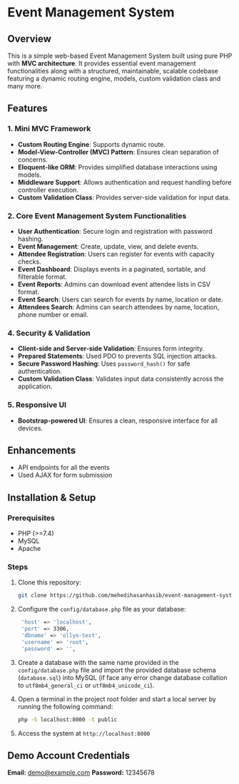 # Event Management System

## Overview

This is a simple web-based Event Management System built using pure PHP with **MVC architecture**. It provides essential event management functionalities along with a structured, maintainable, scalable codebase featuring a dynamic routing engine, models, custom validation class and many more.

## Features

### 1. Mini MVC Framework

- **Custom Routing Engine**: Supports dynamic route.
- **Model-View-Controller (MVC) Pattern**: Ensures clean separation of concerns.
- **Eloquent-like ORM**: Provides simplified database interactions using models.
- **Middleware Support**: Allows authentication and request handling before controller execution.
- **Custom Validation Class**: Provides server-side validation for input data.

### 2. Core Event Management System Functionalities

- **User Authentication**: Secure login and registration with password hashing.
- **Event Management**: Create, update, view, and delete events.
- **Attendee Registration**: Users can register for events with capacity checks.
- **Event Dashboard**: Displays events in a paginated, sortable, and filterable format.
- **Event Reports**: Admins can download event attendee lists in CSV format.
- **Event Search**: Users can search for events by name, location or date.
- **Attendees Search**: Admins can search attendees by name, location, phone number or email.

### 4. Security & Validation

- **Client-side and Server-side Validation**: Ensures form integrity.
- **Prepared Statements**: Used PDO to prevents SQL injection attacks.
- **Secure Password Hashing**: Uses `password_hash()` for safe authentication.
- **Custom Validation Class**: Validates input data consistently across the application.

### 5. Responsive UI

- **Bootstrap-powered UI**: Ensures a clean, responsive interface for all devices.

## Enhancements

- API endpoints for all the events
- Used AJAX for form submission

## Installation & Setup

### Prerequisites

- PHP (>=7.4)
- MySQL
- Apache

### Steps

1. Clone this repository:

   ```bash
   git clone https://github.com/mehedihasanhasib/event-management-system.git
   ```

2. Configure the `config/database.php` file as your database:

   ```bash
    'host' => 'localhost',
    'port' => 3306,
    'dbname' => 'ollyo-test',
    'username' => 'root',
    'password' => '',
   ```

3. Create a database with the same name provided in the `config/database.php` file and import the provided database schema (`database.sql`) into MySQL (if face any error change database collation to `utf8mb4_general_ci` or `utf8mb4_unicode_ci`).

4. Open a terminal in the project root folder and start a local server by running the following command:

   ```bash
   php -S localhost:8000 -t public
   ```

5. Access the system at `http://localhost:8000`

## Demo Account Credentials
**Email:** demo@example.com
**Password:** 12345678